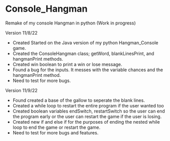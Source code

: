 # Console_Hangman
Remake of my console Hangman in python (Work in progress)

Version 11/8/22

- Created Started on the Java version of my python Hangman_Console game.
- Created the ConsoleHangman class; getWord, blankLinesPrint, and hangmanPrint methods.
- Created win boolean to print a win or lose message.
- Found a bug for the inputs. It messes with the variable chances and the hangmanPrint method.
- Need to test for more bugs.

Version 11/9/22

- Found created a base of the gallow to seperate the blank lines.
- Created a while loop to restart the entire program if the user wanted too
- Created boolean variables endSwitch, restartSwitch so the user can end the program early
or the user can restart the game if the user is losing.
- Created new if and else if for the purposes of ending the nested while loop to end the game or restart the game.
- Need to test for more bugs and features.